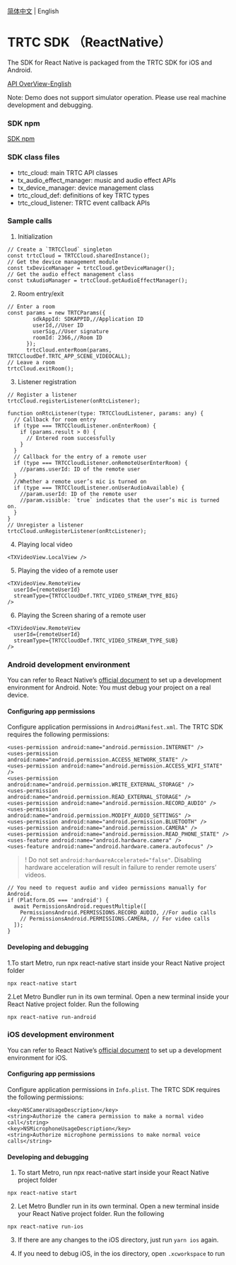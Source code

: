 [简体中文](./README-zh_CN.md) | English

# TRTC SDK （ReactNative）
The SDK for React Native is packaged from the TRTC SDK for iOS and Android. 

[API OverView-English](https://intl.cloud.tencent.com/document/product/647/43300)

Note: Demo does not support simulator operation. Please use real machine development and debugging.

### SDK npm
[SDK npm](https://www.npmjs.com/package/trtc-react-native)

### SDK class files

* trtc_cloud: main TRTC API classes
* tx_audio_effect_manager: music and audio effect APIs
* tx_device_manager: device management class
* trtc_cloud_def: definitions of key TRTC types
* trtc_cloud_listener: TRTC event callback APIs

### Sample calls

1. Initialization
```
// Create a `TRTCCloud` singleton
const trtcCloud = TRTCCloud.sharedInstance();
// Get the device management module
const txDeviceManager = trtcCloud.getDeviceManager();
// Get the audio effect management class
const txAudioManager = trtcCloud.getAudioEffectManager();
```

2. Room entry/exit
```
// Enter a room
const params = new TRTCParams({
        sdkAppId: SDKAPPID,//Application ID
        userId,//User ID
        userSig,//User signature
        roomId: 2366,//Room ID
      });
      trtcCloud.enterRoom(params, TRTCCloudDef.TRTC_APP_SCENE_VIDEOCALL);
// Leave a room
trtcCloud.exitRoom();
```

3. Listener registration
```
// Register a listener
trtcCloud.registerListener(onRtcListener);

function onRtcListener(type: TRTCCloudListener, params: any) {
  // Callback for room entry
  if (type === TRTCCloudListener.onEnterRoom) {
    if (params.result > 0) {
      // Entered room successfully
    }
  }
  // Callback for the entry of a remote user
  if (type === TRTCCloudListener.onRemoteUserEnterRoom) {
    //params.userId: ID of the remote user
  }
  //Whether a remote user’s mic is turned on
  if (type === TRTCCloudListener.onUserAudioAvailable) {
    //param.userId: ID of the remote user
    //param.visible: `true` indicates that the user’s mic is turned on.
  }
}
// Unregister a listener
trtcCloud.unRegisterListener(onRtcListener);
```

4. Playing local video
```
<TXVideoView.LocalView />
```

5. Playing the video of a remote user
```
<TXVideoView.RemoteView
  userId={remoteUserId}
  streamType={TRTCCloudDef.TRTC_VIDEO_STREAM_TYPE_BIG}
/>
```

6. Playing the Screen sharing of a remote user
```
<TXVideoView.RemoteView
  userId={remoteUserId}
  streamType={TRTCCloudDef.TRTC_VIDEO_STREAM_TYPE_SUB}
/>
```
### Android development environment
You can refer to React Native’s [official document](https://reactnative.dev/docs/environment-setup) to set up a development environment for Android.
Note: You must debug your project on a real device.
#### Configuring app permissions
Configure application permissions in `AndroidManifest.xml`. The TRTC SDK requires the following permissions:

```
<uses-permission android:name="android.permission.INTERNET" />
<uses-permission android:name="android.permission.ACCESS_NETWORK_STATE" />
<uses-permission android:name="android.permission.ACCESS_WIFI_STATE" />
<uses-permission android:name="android.permission.WRITE_EXTERNAL_STORAGE" />
<uses-permission android:name="android.permission.READ_EXTERNAL_STORAGE" />
<uses-permission android:name="android.permission.RECORD_AUDIO" />
<uses-permission android:name="android.permission.MODIFY_AUDIO_SETTINGS" />
<uses-permission android:name="android.permission.BLUETOOTH" />
<uses-permission android:name="android.permission.CAMERA" />
<uses-permission android:name="android.permission.READ_PHONE_STATE" />
<uses-feature android:name="android.hardware.camera" />
<uses-feature android:name="android.hardware.camera.autofocus" />
```

>! Do not set `android:hardwareAccelerated="false"`. Disabling hardware acceleration will result in failure to render remote users’ videos.

```
// You need to request audio and video permissions manually for Android.
if (Platform.OS === 'android') {
  await PermissionsAndroid.requestMultiple([
    PermissionsAndroid.PERMISSIONS.RECORD_AUDIO, //For audio calls
    // PermissionsAndroid.PERMISSIONS.CAMERA, // For video calls
  ]);
}
```

#### Developing and debugging
1.To start Metro, run npx react-native start inside your React Native project folder
```
npx react-native start
```
2.Let Metro Bundler run in its own terminal. Open a new terminal inside your React Native project folder. Run the following
```
npx react-native run-android
```

### iOS development environment
You can refer to React Native’s [official document](https://reactnative.dev/docs/environment-setup) to set up a development environment for iOS.
#### Configuring app permissions
Configure application permissions in `Info.plist`. The TRTC SDK requires the following permissions:

```
<key>NSCameraUsageDescription</key>
<string>Authorize the camera permission to make a normal video call</string>
<key>NSMicrophoneUsageDescription</key>
<string>Authorize microphone permissions to make normal voice calls</string>
```

#### Developing and debugging

1. To start Metro, run npx react-native start inside your React Native project folder
```
npx react-native start
```
2. Let Metro Bundler run in its own terminal. Open a new terminal inside your React Native project folder. Run the following
```
npx react-native run-ios
```
3. If there are any changes to the iOS directory, just run `yarn ios` again.

4. If you need to debug iOS, in the ios directory, open `.xcworkspace` to run
